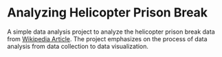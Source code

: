 # Analyzing Helicopter Prison Break

A simple data analysis project to analyze the helicopter prison break data from [Wikipedia Article](https://en.wikipedia.org/wiki/List_of_helicopter_prison_escapes). The project emphasizes on the process of data analysis from data collection to data visualization.